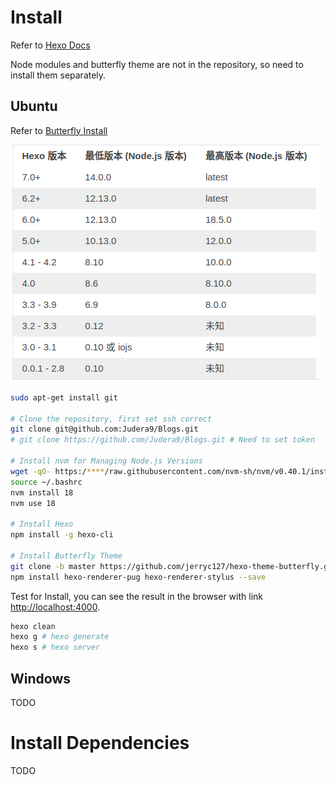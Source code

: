 
# Install

Refer to [Hexo Docs](https://hexo.io/zh-cn/docs/)

Node modules and butterfly theme are not in the repository, so need to install them separately.

## Ubuntu

Refer to [Butterfly Install](https://butterfly.js.org/posts/21cfbf15/)

![version note](version_note.png)

```bash
sudo apt-get install git

# Clone the repository, first set ssh correct
git clone git@github.com:Judera9/Blogs.git
# git clone https://github.com/Judera9/Blogs.git # Need to set token

# Install nvm for Managing Node.js Versions
wget -qO- https:/****/raw.githubusercontent.com/nvm-sh/nvm/v0.40.1/install.sh | bash 
source ~/.bashrc
nvm install 18
nvm use 18

# Install Hexo
npm install -g hexo-cli

# Install Butterfly Theme
git clone -b master https://github.com/jerryc127/hexo-theme-butterfly.git themes/butterfly
npm install hexo-renderer-pug hexo-renderer-stylus --save

```

Test for Install, you can see the result in the browser with link [http://localhost:4000](http://localhost:4000).

```bash
hexo clean
hexo g # hexo generate
hexo s # hexo server
```

## Windows

TODO


# Install Dependencies

TODO
